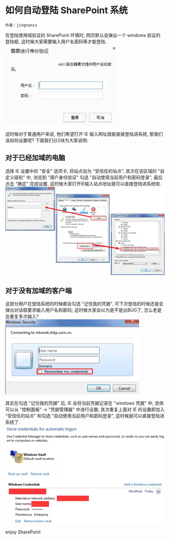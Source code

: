 # 如何自动登陆 SharePoint 系统
	作者：jingnansu

在登陆使用域验证的 SharePoint 环境时, 网页默认会弹出一个 windows 验证的登陆框, 这时候大家需要输入用户名密码等才能登陆.      
![](imgs/20150425.001.png)

这时候对于普通用户来说, 他们希望打开 IE 输入网址就能直接登陆进系统, 那我们该如何设置呢? 下面我们分2块为大家说明:

## 对于已经加域的电脑
选择 IE 设置中的 "安全" 选项卡, 将站点加为 "受信任的站点", 其次在该区域的 "自定义级别" 中, 浏览到 "用户身份验证" 勾选 "自动使用当前用户和密码登录", 最后点击 "确定" 完成设置. 这时候大家打开IE输入站点地址就可以直接登陆进系统啦.      
![](imgs/20150425.002.png)

## 对于没有加域的客户端
这部分用户在登陆系统的时候都会勾选 "记住我的凭据", 可下次登陆的时候还是会弹出对话框要求输入用户名和密码; 这时候大家会以为是不是出BUG了, 怎么老是会重复多次输入?      
![](imgs/20150425.003.png)

其实在勾选 "记住我的凭据" 后, IE 会将当前凭据记录在 "windows 凭据" 中; 具体可以从 "控制面板" -> "凭据管理器" 中进行设置; 其次重复上面对 IE 的设置即加入 "受信任的站点" 和勾选 "自动使用当前用户和密码登录", 这时候就可以直接登陆进系统了.      
![](imgs/20150425.004.png)

enjoy SharePoint
